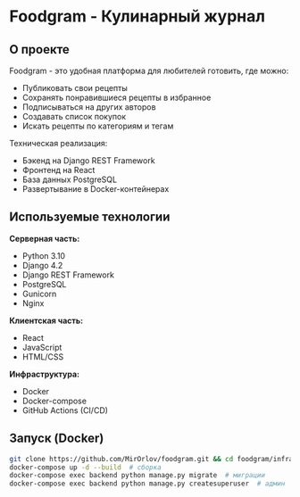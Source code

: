 # Foodgram - Кулинарный журнал  

## О проекте  

Foodgram - это удобная платформа для любителей готовить, где можно:  
- Публиковать свои рецепты  
- Сохранять понравившиеся рецепты в избранное  
- Подписываться на других авторов  
- Создавать список покупок  
- Искать рецепты по категориям и тегам  

Техническая реализация:  
- Бэкенд на Django REST Framework  
- Фронтенд на React  
- База данных PostgreSQL  
- Развертывание в Docker-контейнерах 


## Используемые технологии  

**Серверная часть:**  
- Python 3.10  
- Django 4.2  
- Django REST Framework  
- PostgreSQL  
- Gunicorn  
- Nginx  

**Клиентская часть:**  
- React  
- JavaScript  
- HTML/CSS  

**Инфраструктура:**  
- Docker  
- Docker-compose  
- GitHub Actions (CI/CD)  

## Запуск (Docker)
```bash
git clone https://github.com/MirOrlov/foodgram.git && cd foodgram/infra
docker-compose up -d --build  # сборка
docker-compose exec backend python manage.py migrate  # миграции
docker-compose exec backend python manage.py createsuperuser  # админ
